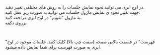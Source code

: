 <p>در اوج ابری می توانید نحوه نمایش جلسات را به روش های مختلفی تغییر دهید.<br>جهت تغییر نحوه ی نمایش ماژول جلسات می توانید به صورت زیر عمل کنید:<br>به ماژول "تقویم" در اوج ابری مراجعه کنید.&nbsp;<br>برروی دکمه&nbsp;</p><p>&nbsp;</p><p>"فهرست" در قسمت بالایی صفحه (سمت چپ بالا) کلیک کنید. جلسات موجود در اوج ابری به صورت فهرست برای شما نمایش داده میشود.</p>